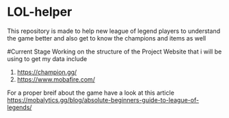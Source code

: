 # LOL-helper
This repository is made to help new league of legend players to understand the game better and also get to know the champions and items as well

#Current Stage 
Working on the structure of the Project 
Website that i will be using to get my data include 
1. https://champion.gg/
2. https://www.mobafire.com/


For a proper breif about the game 
have a look at this article 
https://mobalytics.gg/blog/absolute-beginners-guide-to-league-of-legends/
